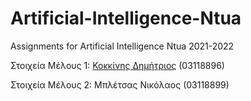 # Artificial-Intelligence-Ntua
Assignments for Artificial Intelligence Ntua 2021-2022

Στοιχεία Μέλους 1: [Κοκκίνης Δημήτριος](https://github.com/DemetrisK00) (03118896)

Στοιχεία Μέλους 2: Μπλέτσας Νικόλαος (03118899)
